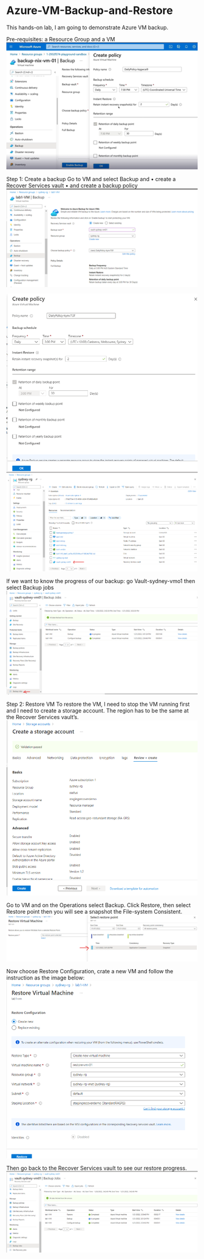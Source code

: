 # Azure-VM-Backup-and-Restore
This hands-on lab, I am going to demonstrate Azure VM backup.

Pre-requisites: a Resource Group and a VM
<img src="images/sydney-rg.png" alt="">

Step 1: Create a backup
Go to VM and select Backup and 
•	create a Recover Services vault 
•	and create a backup policy
<img src="images/lab1-vm-backup.png" alt="">

<img src="images/create-policy.png" alt="">

<img src="images/vault-sydney-vm01.png" alt="">

If we want to know the progress of our backup: go Vault-sydney-vmo1 then select Backup jobs
<img src="images/backup-jobs.png" alt="">

Step 2: Restore VM
To restore the VM, I need to stop the VM running first and I need to create a storage account. The region has to be the same at the Recover Services vault’s.
<img src="images/stagingrecoverydemo.png" alt="">

Go to VM and on the Operations select Backup. Click Restore, then select Restore point then you will see a snapshot the File-system Consistent.
<img src="images/restore-point.png" alt="">

Now choose Restore Configuration, crate a new VM and follow the instruction as the image below:
<img src="images/restore-vm.png" alt="">

Then go back to the Recover Services vault to see our restore progress.
<img src="images/backup-progress.png" alt="">
